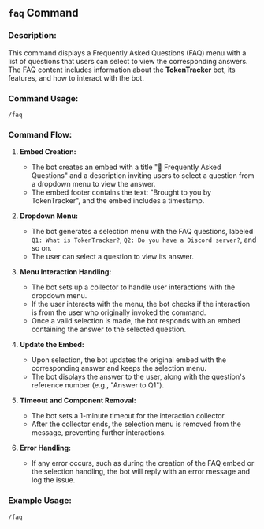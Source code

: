 ## `faq` Command

### Description:
This command displays a Frequently Asked Questions (FAQ) menu with a list of questions that users can select to view the corresponding answers. The FAQ content includes information about the **TokenTracker** bot, its features, and how to interact with the bot.

### Command Usage:
`/faq`

### Command Flow:

1. **Embed Creation:**
   - The bot creates an embed with a title "📖 Frequently Asked Questions" and a description inviting users to select a question from a dropdown menu to view the answer.
   - The embed footer contains the text: "Brought to you by TokenTracker", and the embed includes a timestamp.

2. **Dropdown Menu:**
   - The bot generates a selection menu with the FAQ questions, labeled `Q1: What is TokenTracker?`, `Q2: Do you have a Discord server?`, and so on.
   - The user can select a question to view its answer.

3. **Menu Interaction Handling:**
   - The bot sets up a collector to handle user interactions with the dropdown menu.
   - If the user interacts with the menu, the bot checks if the interaction is from the user who originally invoked the command.
   - Once a valid selection is made, the bot responds with an embed containing the answer to the selected question.

4. **Update the Embed:**
   - Upon selection, the bot updates the original embed with the corresponding answer and keeps the selection menu.
   - The bot displays the answer to the user, along with the question's reference number (e.g., "Answer to Q1").

5. **Timeout and Component Removal:**
   - The bot sets a 1-minute timeout for the interaction collector.
   - After the collector ends, the selection menu is removed from the message, preventing further interactions.

6. **Error Handling:**
   - If any error occurs, such as during the creation of the FAQ embed or the selection handling, the bot will reply with an error message and log the issue.

### Example Usage:
```bash
/faq
```
